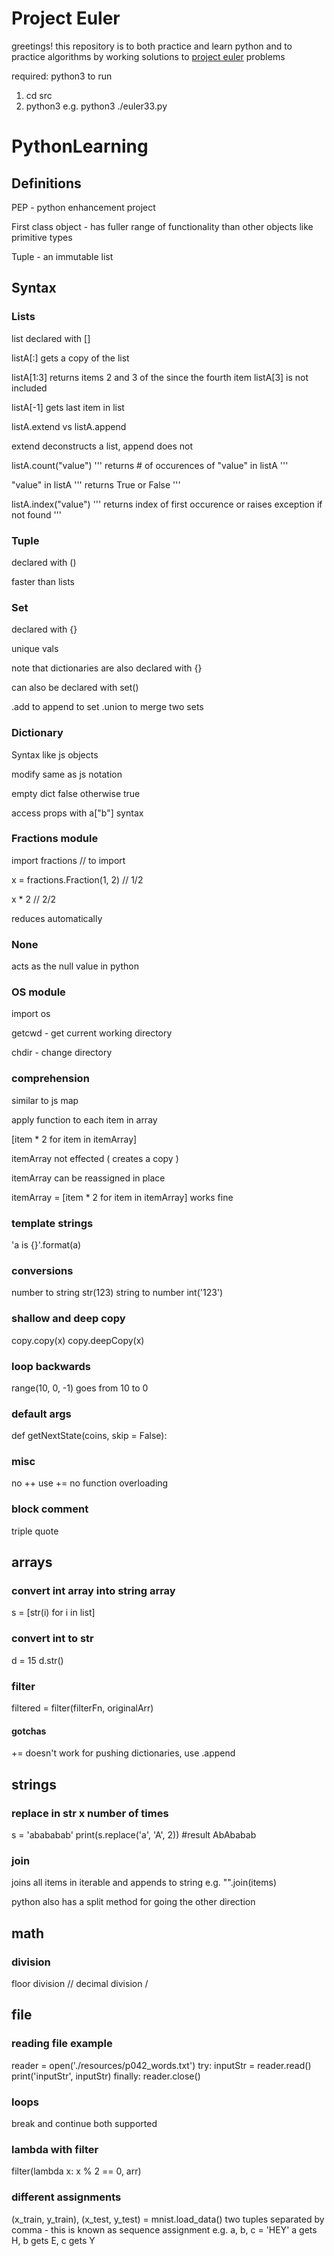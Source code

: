 # Project Euler
greetings!  this repository is to both practice and learn python and to practice algorithms by working solutions to [project euler](https://projecteuler.net/) problems

required: python3
to run 
1.  cd src
2.  python3 <name of file> e.g. python3 ./euler33.py

# PythonLearning

## Definitions

PEP - python enhancement project 

First class object - has fuller range of functionality than other objects like primitive types

Tuple - an immutable list 

## Syntax

### Lists

list declared with []

listA[:] gets a copy of the list

listA[1:3] returns items 2 and 3 of the since the fourth item listA[3] is not included

listA[-1] gets last item in list

listA.extend vs listA.append 

extend deconstructs a list, append does not

listA.count("value") ''' returns # of occurences of "value" in listA '''

"value" in listA ''' returns True or False '''

listA.index("value")  ''' returns index of first occurence or raises exception if not found '''

### Tuple

declared with ()

faster than lists

### Set 

declared with {}

unique vals 

note that dictionaries are also declared with {}

can also be declared with set()

.add to append to set
.union to merge two sets

### Dictionary

Syntax like js objects

modify same as js notation 

empty dict false otherwise true 

access props with a["b"] syntax

### Fractions module 

import fractions // to import 

x = fractions.Fraction(1, 2) // 1/2

x * 2 // 2/2 

reduces automatically 

### None 

acts as the null value in python 

### OS module 

import os 

getcwd - get current working directory 

chdir - change directory 

### comprehension 

similar to js map 

apply function to each item in array 

[item * 2 for item in itemArray]

itemArray not effected ( creates a copy )

itemArray can be reassigned in place 

itemArray = [item * 2 for item in itemArray] works fine

### template strings 
'a is {}'.format(a)

### conversions
number to string 
str(123)
string to number 
int('123')

### shallow and deep copy
copy.copy(x)
copy.deepCopy(x)

### loop backwards
range(10, 0, -1) goes from 10 to 0 

### default args
def getNextState(coins, skip = False):

### misc
no ++ 
use +=
no function overloading


### block comment
triple quote

## arrays

### convert int array into string array
s = [str(i) for i in list]
### convert int to str 
d = 15
d.str()
### filter
filtered = filter(filterFn, originalArr)
#### gotchas 
+= doesn't work for pushing dictionaries, use .append

## strings

### replace in str x number of times
s = 'abababab'
print(s.replace('a', 'A', 2)) 
#result AbAbabab

### join 
joins all items in iterable and appends to string
e.g. "".join(items)

python also has a split method for going the other direction

## math 

### division
floor division //
decimal division /

## file

### reading file example 

reader = open('./resources/p042_words.txt')
try: 
  inputStr = reader.read()
  print('inputStr', inputStr)
finally:
  reader.close()

### loops
break and continue both supported

### lambda with filter

filter(lambda x: x % 2 == 0, arr)

### different assignments

(x_train, y_train), (x_test, y_test) = mnist.load_data() 
two tuples separated by comma - this is known as sequence assignment 
e.g.
a, b, c = 'HEY'
a gets H, b gets E, c gets Y